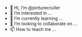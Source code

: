 - 👋 Hi, I’m @pinturecruiter
- 👀 I’m interested in ...
- 🌱 I’m currently learning ...
- 💞️ I’m looking to collaborate on ...
- 📫 How to reach me ...

<!---
pinturecruiter/pinturecruiter is a ✨ special ✨ repository because its `README.md` (this file) appears on your GitHub profile.
You can click the Preview link to take a look at your changes.
--->
